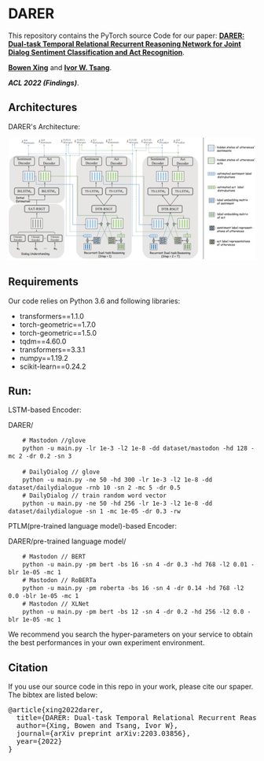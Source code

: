 # DARER
This repository contains the PyTorch source Code for our paper: **[DARER: Dual-task Temporal Relational Recurrent Reasoning Network
for Joint Dialog Sentiment Classification and Act Recognition](https://arxiv.org/abs/2203.03856)**.

**[Bowen Xing](https://scholar.google.com/citations?hl=zh-CN&user=DpBvmGQAAAAJ)** and **[Ivor W. Tsang](https://scholar.google.com/citations?user=rJMOlVsAAAAJ&hl=zh-CN)**.

***ACL 2022 (Findings)***.

## Architectures

DARER's Architecture:

<img src="img/model.png">


## Requirements
Our code relies on Python 3.6 and following libraries:
- transformers==1.1.0
- torch-geometric==1.7.0
- torch-geometric==1.5.0
- tqdm==4.60.0
- transformers==3.3.1
- numpy==1.19.2
- scikit-learn==0.24.2

## Run: 
LSTM-based Encoder:

DARER/
``` shell script
    # Mastodon //glove
    python -u main.py -lr 1e-3 -l2 1e-8 -dd dataset/mastodon -hd 128 -mc 2 -dr 0.2 -sn 3
  
    # DailyDialog // glove
    python -u main.py -ne 50 -hd 300 -lr 1e-3 -l2 1e-8 -dd dataset/dailydialogue -rnb 10 -sn 2 -mc 5 -dr 0.5
    # DailyDialog // train random word vector 
    python -u main.py -ne 50 -hd 256 -lr 1e-3 -l2 1e-8 -dd dataset/dailydialogue -sn 1 -mc 1e-05 -dr 0.3 -rw

```
PTLM(pre-trained language model)-based Encoder:

DARER/pre-trained language model/
``` shell script
    # Mastodon // BERT
    python -u main.py -pm bert -bs 16 -sn 4 -dr 0.3 -hd 768 -l2 0.01 -blr 1e-05 -mc 1
    # Mastodon // RoBERTa
    python -u main.py -pm roberta -bs 16 -sn 4 -dr 0.14 -hd 768 -l2 0.0 -blr 1e-05 -mc 1
    # Mastodon // XLNet
    python -u main.py -pm bert -bs 12 -sn 4 -dr 0.2 -hd 256 -l2 0.0 -blr 1e-05 -mc 1
```
We recommend you search the hyper-parameters on your service to obtain the best performances in your own experiment environment.

## Citation
If you use our source code in this repo in your work, please cite our spaper. 
The bibtex are listed below:

<pre>
@article{xing2022darer,
  title={DARER: Dual-task Temporal Relational Recurrent Reasoning Network for Joint Dialog Sentiment Classification and Act Recognition},
  author={Xing, Bowen and Tsang, Ivor W},
  journal={arXiv preprint arXiv:2203.03856},
  year={2022}
}
</pre>
